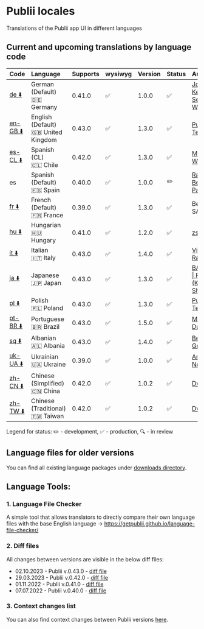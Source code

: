 # Publii locales
Translations of the Publii app UI in different languages

## Current and upcoming translations by language code

| Code                                                                                                          | Language                                          | Supports  | wysiwyg            | Version | Status             | Author                                                          |
| :------------------------------------------------------------------------------------------------------------ | :------------------------------------------------ | :-------- | :----------------- | :------ | :----------------- | :-------------------------------------------------------------- |
| [de :arrow_down:](https://github.com/GetPublii/Publii-ui-locales/blob/main/downloads/0.41.0/de.zip)           | German (Default)<br>:de: Germany                  | 0.41.0    | :white_check_mark: | 1.0.0   | :white_check_mark: | [Johannes Keyser](https://github.com/JoKeyser), [Sebastian Wiemer](https://github.com/snwiem)                 |
| [en-GB :arrow_down:](https://github.com/GetPublii/Publii-ui-locales/blob/main/downloads/0.43.0/en-gb.zip)     | English (Default)<br>:uk: United Kingdom          | 0.43.0    | :white_check_mark: | 1.3.0   | :white_check_mark: | [Publii Team](https://github.com/GetPublii)                     |
| [es-CL :arrow_down:](https://github.com/GetPublii/Publii-ui-locales/blob/main/downloads/0.42.0/es-cl.zip)    | Spanish (CL)<br>:chile: Chile                     | 0.42.0    | :white_check_mark: | 1.3.0   | :white_check_mark: | [Michael Walsh](https://github.com/elmikewalsh)                 |
| es                                                                                                            | Spanish (Default)<br>:es: Spain                   | 0.40.0    | :white_check_mark: | 1.0.0   | :pencil2:          | [Ramon Benitez-Pagan](https://github.com/rbenitezpagan)         
| [fr :arrow_down:](https://github.com/GetPublii/Publii-ui-locales/blob/main/downloads/0.39.0/fr.zip)           | French (Default)<br>:fr: France                   | 0.39.0    | :white_check_mark: | 1.3.0   | :white_check_mark: | Benoit SALLÉ                                                    |
| [hu :arrow_down:](https://github.com/GetPublii/Publii-ui-locales/blob/main/downloads/0.41.0/hu.zip)   |Hungarian<br>:hungary: Hungary  | 0.41.0  | :white_check_mark:  | 1.2.0 | :white_check_mark:  | [zslaszlo](https://github.com/zslaszlo) |
| [it :arrow_down:](https://github.com/GetPublii/Publii-ui-locales/blob/main/downloads/0.43.0/it.zip)           | Italian<br>:it: Italy                             | 0.43.0    | :white_check_mark: | 1.4.0   | :white_check_mark: | [Vittorio Ramponi](https://github.com/gpsblues)                 |
| [ja :arrow_down:](https://github.com/GetPublii/Publii-ui-locales/blob/main/downloads/0.43.0/ja.zip)           | Japanese<br>:jp: Japan                            | 0.43.0    | :white_check_mark: | 1.3.0   | :white_check_mark: | [BALLOON \| FU-SEN <br>(Keiichi Shiga)](https://github.com/fu-sen)   |
| [pl :arrow_down:](https://github.com/GetPublii/Publii-ui-locales/blob/main/downloads/0.43.0/pl.zip)           | Polish<br>:poland: Poland                         | 0.43.0    | :white_check_mark: | 1.3.0   | :white_check_mark: | [Publii Team](https://github.com/GetPublii)                     |
| [pt-BR :arrow_down:](https://github.com/GetPublii/Publii-ui-locales/blob/main/downloads/0.43.0/pt-br.zip)     | Portuguese<br>:brazil: Brazil                     | 0.43.0    | :white_check_mark: | 1.5.0   | :white_check_mark: | [Marcio Duarte](https://github.com/pagelab)                     |
| [sq :arrow_down:](https://github.com/GetPublii/Publii-ui-locales/blob/main/downloads/0.43.0/sq.zip)           | Albanian<br>:albania: Albania                     | 0.43.0    | :white_check_mark: | 1.4.0   | :white_check_mark: | [Besmir Godole](https://github.com/bgodole)                     |
| [uk-UA :arrow_down:](https://github.com/GetPublii/Publii-ui-locales/blob/main/downloads/0.39.0/uk-ua.zip)     | Ukrainian<br>:ukraine: Ukraine                    | 0.39.0    | :white_check_mark: | 1.0.0   | :white_check_mark: | [Andrew Notea](https://github.com/andrewnotea)                  |
| [zh-CN :arrow_down:](https://github.com/GetPublii/Publii-ui-locales/blob/main/downloads/0.42.0/zh-cn.zip)     | Chinese (Simplified)<br>:cn: China                | 0.42.0    | :white_check_mark: | 1.0.2   | :white_check_mark: | [Dyxang](https://github.com/dyxang)                             |
| [zh-TW :arrow_down:](https://github.com/GetPublii/Publii-ui-locales/blob/main/downloads/0.42.0/zh-tw.zip)     | Chinese (Traditional)<br>:taiwan: Taiwan          | 0.42.0    | :white_check_mark: | 1.0.2   | :white_check_mark: | [Dyxang](https://github.com/dyxang)                             |

Legend for status: :pencil2: - development, :white_check_mark: - production, :mag: - in review

## Language files for older versions

You can find all existing language packages under [downloads directory](https://github.com/GetPublii/Publii-ui-locales/blob/main/downloads/).
## Language Tools:

### 1. Language File Checker

A simple tool that allows translators to directly compare their own language files with the base English language &rarr; https://getpublii.github.io/language-file-checker/

### 2. Diff files

All changes between versions are visible in the below diff files:

* 02.10.2023 - Publii v.0.43.0 - [diff file](https://github.com/GetPublii/Publii-ui-locales/blob/main/diff-files/v.0.43.0.diff)
* 29.03.2023 - Publii v.0.42.0 - [diff file](https://github.com/GetPublii/Publii-ui-locales/blob/main/diff-files/v.0.42.0.diff)
* 01.11.2022 - Publii v.0.41.0 - [diff file](https://github.com/GetPublii/Publii-ui-locales/blob/main/diff-files/v.0.41.0.diff)
* 07.07.2022 - Publii v.0.40.0 - [diff file](https://github.com/GetPublii/Publii-ui-locales/blob/main/diff-files/v.0.40.0.diff)

### 3. Context changes list

You can also find context changes between Publii versions [here](https://github.com/GetPublii/Publii-ui-locales/tree/main/changes-list).
